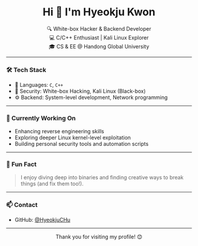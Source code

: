 <h1 align="center">Hi 👋 I'm Hyeokju Kwon</h1>

<p align="center">
  🔍 White-box Hacker & Backend Developer <br/>
  💻 C/C++ Enthusiast | Kali Linux Explorer <br/>
  🎓 CS & EE @ Handong Global University
</p>

---

### 🛠️ Tech Stack

- 💬 Languages: `C`, `C++`
- 🔐 Security: White-box Hacking, Kali Linux (Black-box)
- ⚙️ Backend: System-level development, Network programming

---

### 📌 Currently Working On

- Enhancing reverse engineering skills  
- Exploring deeper Linux kernel-level exploitation  
- Building personal security tools and automation scripts

---

### 🌱 Fun Fact

> I enjoy diving deep into binaries and finding creative ways to break things (and fix them too!).

---

### 📫 Contact

- GitHub: [@HyeokjuCHu](https://github.com/HyeokjuCHu)

---

<p align="center">
  Thank you for visiting my profile! 😊
</p>
